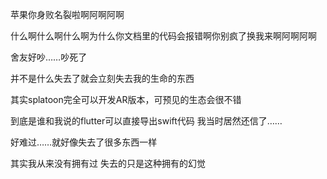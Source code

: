苹果你身败名裂啦啊阿啊阿啊

什么啊什么啊什么啊为什么你文档里的代码会报错啊你别疯了换我来啊阿啊阿啊



舍友好吵……吵死了

并不是什么失去了就会立刻失去我的生命的东西



其实splatoon完全可以开发AR版本，可预见的生态会很不错

到底是谁和我说的flutter可以直接导出swift代码 我当时居然还信了……



好难过……就好像失去了很多东西一样

其实我从来没有拥有过 失去的只是这种拥有的幻觉